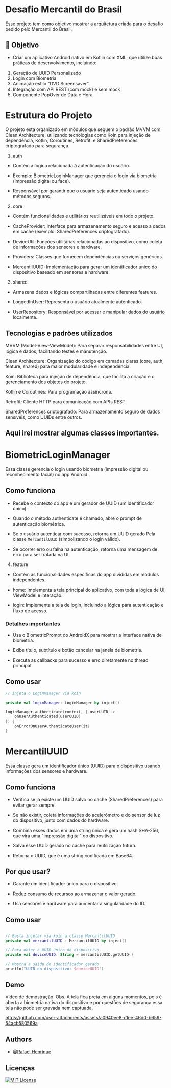 
# Desafio Mercantil do Brasil

Esse projeto tem como objetivo mostrar a arquitetura criada para o desafio pedido pelo Mercantil do Brasil.

## 🎯 Objetivo

* Criar um aplicativo Android nativo em Kotlin com XML, que utilize boas práticas de desenvolvimento, incluindo:
1. Geração de UUID Personalizado
2. Login com Biometria
3. Animação estilo "DVD Screensaver"
4. Integração com API REST (com mock) e sem mock
5. Componente PopOver de Data e Hora

# Estrutura do Projeto
O projeto está organizado em módulos que seguem o padrão MVVM com Clean Architecture, utilizando tecnologias como Koin para injeção de dependência, Kotlin, Coroutines, Retrofit, e SharedPreferences criptografado para segurança.

1. auth
   
  * Contém a lógica relacionada à autenticação do usuário.
  
  * Exemplo: BiometricLoginManager que gerencia o login via biometria (impressão digital ou face).
  
  * Responsável por garantir que o usuário seja autenticado usando métodos seguros.

2. core
     
  * Contém funcionalidades e utilitários reutilizáveis em todo o projeto.
  
  * CacheProvider: Interface para armazenamento seguro e acesso a dados em cache (exemplo: SharedPreferences criptografado).
  
  * DeviceUtil: Funções utilitárias relacionadas ao dispositivo, como coleta de informações dos sensores e hardware.
  
  * Providers: Classes que fornecem dependências ou serviços genéricos.
  
  * MercantilUUID: Implementação para gerar um identificador único do dispositivo baseado em sensores e hardware.

3. shared
     
  * Armazena dados e lógicas compartilhadas entre diferentes features.
  
  * LoggedInUser: Representa o usuário atualmente autenticado.
  
  * UserRepository: Responsável por acessar e manipular dados do usuário localmente.

  ## Tecnologias e padrões utilizados
MVVM (Model-View-ViewModel): Para separar responsabilidades entre UI, lógica e dados, facilitando testes e manutenção.

Clean Architecture: Organização do código em camadas claras (core, auth, feature, shared) para maior modularidade e independência.

Koin: Biblioteca para injeção de dependência, que facilita a criação e o gerenciamento dos objetos do projeto.

Kotlin e Coroutines: Para programação assíncrona.

Retrofit: Cliente HTTP para comunicação com APIs REST.

SharedPreferences criptografado: Para armazenamento seguro de dados sensíveis, como UUIDs entre outros.

## Aqui irei mostrar algumas classes importantes.

# BiometricLoginManager
Essa classe gerencia o login usando biometria (impressão digital ou reconhecimento facial) no app Android.

## Como funciona
* Recebe o contexto do app e um gerador de UUID (um identificador único).

* Quando o método authenticate é chamado, abre o prompt de autenticação biométrica.

* Se o usuário autenticar com sucesso, retorna um UUID gerado Pela classe `MercantilUUID` (simbolizando o login válido).

* Se ocorrer erro ou falha na autenticação, retorna uma mensagem de erro para ser tratada na UI.

4. feature

* Contém as funcionalidades específicas do app divididas em módulos independentes.

* home: Implementa a tela principal do aplicativo, com toda a lógica de UI, ViewModel e interação.

* login: Implementa a tela de login, incluindo a lógica para autenticação e fluxo de acesso.

### Detalhes importantes
* Usa o BiometricPrompt do AndroidX para mostrar a interface nativa de biometria.

* Exibe título, subtítulo e botão cancelar na janela de biometria.

* Executa as callbacks para sucesso e erro diretamente no thread principal.

## Como usar

```kotlin
// injeta o LoginManager via koin

private val loginManager: LoginManager by inject()

loginManager.authenticate(context, { userUUID ->
    onUserAuthenticated(userUUID)
}) {
    onErrorOnUserAuthenticateUser(it)
}
```

# MercantilUUID
Essa classe gera um identificador único (UUID) para o dispositivo usando informações dos sensores e hardware.

## Como funciona

* Verifica se já existe um UUID salvo no cache (SharedPreferences) para evitar gerar sempre.

* Se não existir, coleta informações do acelerômetro e do sensor de luz do dispositivo, junto com dados do hardware.

* Combina esses dados em uma string única e gera um hash SHA-256, que vira uma "impressão digital" do dispositivo.

* Salva esse UUID gerado no cache para reutilização futura.

* Retorna o UUID, que é uma string codificada em Base64.

## Por que usar?
* Garante um identificador único para o dispositivo.

* Reduz consumo de recursos ao armazenar o valor gerado.

* Usa sensores e hardware para aumentar a singularidade do ID.

## Como usar

```kotlin

// Basta injetar via koin a classe MercantilUUID
private val mercantilUUID : MercantilUUID by inject()

// Para obter o UUID único do dispositivo
private val deviceUUID: String = mercantilUUID.getUUID()

// Mostra a saida do identificador gerado
println("UUID do dispositivo: $deviceUUID")

```

## Demo

Video de demostração. Obs. A tela fica preta em alguns momentos, pois é aberta a biometria nativa do dispositivo e por questões de segurança essa tela não pode ser gravada nem captuada.

https://github.com/user-attachments/assets/a0940ee8-c1ee-46d0-b659-54acb580569a


## Authors

- [@Rafael Henrique](https://github.com/faelmg18/)


## Licenças

[![MIT License](https://img.shields.io/badge/License-MIT-green.svg)](https://choosealicense.com/licenses/mit/)


